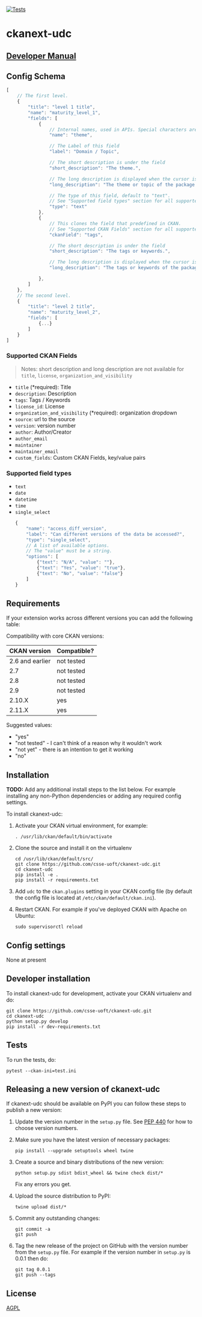 [![Tests](https://github.com/csse-uoft/ckanext-udc/workflows/Tests/badge.svg?branch=main)](https://github.com/csse-uoft/ckanext-udc/actions)

# ckanext-udc

## [Developer Manual](./DEV.md)
## Config Schema
```js
[   
    // The first level.
    {
        "title": "level 1 title",
        "name": "maturity_level_1",
        "fields": [
            {
                // Internal names, used in APIs. Special characters are not allowed.
                "name": "theme",

                // The Label of this field
                "label": "Domain / Topic",

                // The short description is under the field
                "short_description": "The theme.",

                // The long description is displayed when the cursor is hovered/clicked on the `quesion mark icon`
                "long_description": "The theme or topic of the package.",

                // The type of this field, default to "text".        
                // See "Supported field types" section for all supported types.
                "type": "text"
            },
            {
                // This clones the field that predefined in CKAN.
                // See "Supported CKAN Fields" section for all supported CKAN Fields
                "ckanField": "tags",

                // The short description is under the field
                "short_description": "The tags or keywords.",

                // The long description is displayed when the cursor is hovered/clicked on the `quesion mark icon`
                "long_description": "The tags or keywords of the package.",

            },
        ]
    },
    // The second level.
    {
        "title": "level 2 title",
        "name": "maturity_level_2",
        "fields": [
            {...}
        ]
    }
]
```

### Supported CKAN Fields
> Notes: short description and long description are not available for `title`, `license`, `organization_and_visibility` 
- `title` (*required): Title
- `description`: Description
- `tags`: Tags / Keywords
- `license_id`: License
- `organization_and_visibility` (*required): organization dropdown
- `source`: url to the source
- `version`: version number
- `author`: Author/Creator
- `author_email`
- `maintainer`
- `maintainer_email`
- `custom_fields`: Custom CKAN Fields, key/value pairs

### Supported field types
- `text`
- `date`
- `datetime`
- `time`
- `single_select`
   ```js
   {
       "name": "access_diff_version",
       "label": "Can different versions of the data be accessed?",
       "type": "single_select",
       // A list of available options.
       // The "value" must be a string.
       "options": [
           {"text": "N/A", "value": ""},
           {"text": "Yes", "value": "true"},
           {"text": "No", "value": "false"}
       ]
   }
   ```

## Requirements

If your extension works across different versions you can add the following table:

Compatibility with core CKAN versions:

| CKAN version    | Compatible?   |
| --------------- | ------------- |
| 2.6 and earlier | not tested    |
| 2.7             | not tested    |
| 2.8             | not tested    |
| 2.9             | not tested    |
| 2.10.X          | yes           |
| 2.11.X          | yes           |

Suggested values:

* "yes"
* "not tested" - I can't think of a reason why it wouldn't work
* "not yet" - there is an intention to get it working
* "no"


## Installation

**TODO:** Add any additional install steps to the list below.
   For example installing any non-Python dependencies or adding any required
   config settings.

To install ckanext-udc:

1. Activate your CKAN virtual environment, for example:

    ```shell
    . /usr/lib/ckan/default/bin/activate
    ```

2. Clone the source and install it on the virtualenv

    ```shell
    cd /usr/lib/ckan/default/src/
    git clone https://github.com/csse-uoft/ckanext-udc.git
    cd ckanext-udc
    pip install -e .
    pip install -r requirements.txt
    ```

3. Add `udc` to the `ckan.plugins` setting in your CKAN
   config file (by default the config file is located at
   `/etc/ckan/default/ckan.ini`).

4. Restart CKAN. For example if you've deployed CKAN with Apache on Ubuntu:

     ```shell
     sudo supervisorctl reload
     ```


## Config settings

None at present


## Developer installation

To install ckanext-udc for development, activate your CKAN virtualenv and
do:

```shell
git clone https://github.com/csse-uoft/ckanext-udc.git
cd ckanext-udc
python setup.py develop
pip install -r dev-requirements.txt
```


## Tests

To run the tests, do:

    pytest --ckan-ini=test.ini


## Releasing a new version of ckanext-udc

If ckanext-udc should be available on PyPI you can follow these steps to publish a new version:

1. Update the version number in the `setup.py` file. See [PEP 440](http://legacy.python.org/dev/peps/pep-0440/#public-version-identifiers) for how to choose version numbers.

2. Make sure you have the latest version of necessary packages:

       pip install --upgrade setuptools wheel twine

3. Create a source and binary distributions of the new version:

       python setup.py sdist bdist_wheel && twine check dist/*

   Fix any errors you get.

4. Upload the source distribution to PyPI:

       twine upload dist/*

5. Commit any outstanding changes:

       git commit -a
       git push

6. Tag the new release of the project on GitHub with the version number from
   the `setup.py` file. For example if the version number in `setup.py` is
   0.0.1 then do:

       git tag 0.0.1
       git push --tags

## License

[AGPL](https://www.gnu.org/licenses/agpl-3.0.en.html)
